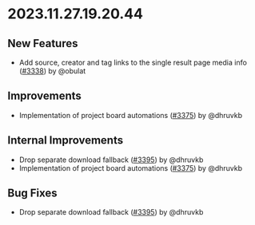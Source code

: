 # 2023.11.27.19.20.44

## New Features

- Add source, creator and tag links to the single result page media info
  ([#3338](https://github.com/WordPress/openverse/pull/3338)) by @obulat

## Improvements

- Implementation of project board automations
  ([#3375](https://github.com/WordPress/openverse/pull/3375)) by @dhruvkb

## Internal Improvements

- Drop separate download fallback
  ([#3395](https://github.com/WordPress/openverse/pull/3395)) by @dhruvkb
- Implementation of project board automations
  ([#3375](https://github.com/WordPress/openverse/pull/3375)) by @dhruvkb

## Bug Fixes

- Drop separate download fallback
  ([#3395](https://github.com/WordPress/openverse/pull/3395)) by @dhruvkb
